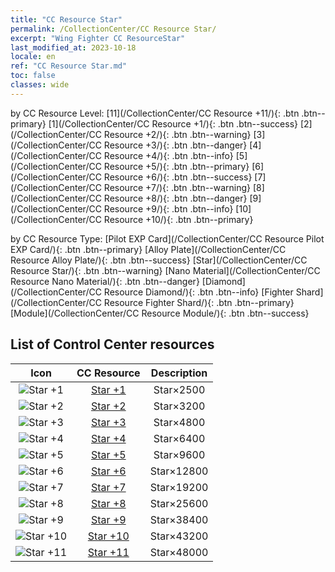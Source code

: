 ```yaml
---
title: "CC Resource Star"
permalink: /CollectionCenter/CC Resource Star/
excerpt: "Wing Fighter CC ResourceStar"
last_modified_at: 2023-10-18
locale: en
ref: "CC Resource Star.md"
toc: false
classes: wide
---
```


  by CC Resource Level:  [11](/CollectionCenter/CC Resource +11/){: .btn .btn--primary}   [1](/CollectionCenter/CC Resource +1/){: .btn .btn--success}   [2](/CollectionCenter/CC Resource +2/){: .btn .btn--warning}   [3](/CollectionCenter/CC Resource +3/){: .btn .btn--danger}   [4](/CollectionCenter/CC Resource +4/){: .btn .btn--info}   [5](/CollectionCenter/CC Resource +5/){: .btn .btn--primary}   [6](/CollectionCenter/CC Resource +6/){: .btn .btn--success}   [7](/CollectionCenter/CC Resource +7/){: .btn .btn--warning}   [8](/CollectionCenter/CC Resource +8/){: .btn .btn--danger}   [9](/CollectionCenter/CC Resource +9/){: .btn .btn--info}   [10](/CollectionCenter/CC Resource +10/){: .btn .btn--primary} 

  by CC Resource Type:  [Pilot EXP Card](/CollectionCenter/CC Resource Pilot EXP Card/){: .btn .btn--primary}   [Alloy Plate](/CollectionCenter/CC Resource Alloy Plate/){: .btn .btn--success}   [Star](/CollectionCenter/CC Resource Star/){: .btn .btn--warning}   [Nano Material](/CollectionCenter/CC Resource Nano Material/){: .btn .btn--danger}   [Diamond](/CollectionCenter/CC Resource Diamond/){: .btn .btn--info}   [Fighter Shard](/CollectionCenter/CC Resource Fighter Shard/){: .btn .btn--primary}   [Module](/CollectionCenter/CC Resource Module/){: .btn .btn--success} 

## List of Control Center resources

  |   Icon |      CC Resource        |   Description   |
  |:------:|:---------------:|:---------------:|
  | ![Star +1](/images/cc/CC_Star_1_p.png) | [Star +1](/CollectionCenter/Star_1/) | Star×2500 |
  | ![Star +2](/images/cc/CC_Star_2_p.png) | [Star +2](/CollectionCenter/Star_2/) | Star×3200 |
  | ![Star +3](/images/cc/CC_Star_3_p.png) | [Star +3](/CollectionCenter/Star_3/) | Star×4800 |
  | ![Star +4](/images/cc/CC_Star_4_p.png) | [Star +4](/CollectionCenter/Star_4/) | Star×6400 |
  | ![Star +5](/images/cc/CC_Star_5_p.png) | [Star +5](/CollectionCenter/Star_5/) | Star×9600 |
  | ![Star +6](/images/cc/CC_Star_5_p.png) | [Star +6](/CollectionCenter/Star_6/) | Star×12800 |
  | ![Star +7](/images/cc/CC_Star_5_p.png) | [Star +7](/CollectionCenter/Star_7/) | Star×19200 |
  | ![Star +8](/images/cc/CC_Star_5_p.png) | [Star +8](/CollectionCenter/Star_8/) | Star×25600 |
  | ![Star +9](/images/cc/CC_Star_6_p.png) | [Star +9](/CollectionCenter/Star_9/) | Star×38400 |
  | ![Star +10](/images/cc/CC_Star_6_p.png) | [Star +10](/CollectionCenter/Star_10/) | Star×43200 |
  | ![Star +11](/images/cc/CC_Star_6_p.png) | [Star +11](/CollectionCenter/Star_11/) | Star×48000 |
